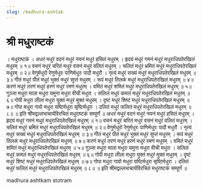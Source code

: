 ```yaml
---
slug: /madhura-ashtak
---
```

# श्री मधुराष्टकं

। मधुराष्टकं ।
अधरं मधुरं वदनं मधुरं नयनं मधुरं हसितं मधुरम् ।
हृदयं मधुरं गमनं मधुरं मधुराधिपतेरखिलं मधुरम् ॥ १॥
वचनं मधुरं चरितं मधुरं वसनं मधुरं वलितं मधुरम् ।
चलितं मधुरं भ्रमितं मधुरं मधुराधिपतेरखिलं मधुरम् ॥ २॥
वेणुर्मधुरो रेणुर्मधुरः पाणिर्मधुरः पादौ मधुरौ ।
नृत्यं मधुरं सख्यं मधुरं मधुराधिपतेरखिलं मधुरम् ॥ ३॥
गीतं मधुरं पीतं मधुरं भुक्तं मधुरं सुप्तं मधुरम् ।
रूपं मधुरं तिलकं मधुरं मधुराधिपतेरखिलं मधुरम् ॥ ४॥
करणं मधुरं तरणं मधुरं हरणं मधुरं रमणं मधुरम् ।
वमितं मधुरं शमितं मधुरं मधुराधिपतेरखिलं मधुरम् ॥ ५॥
गुञ्जा मधुरा माला मधुरा यमुना मधुरा वीची मधुरा ।
सलिलं मधुरं कमलं मधुरं मधुराधिपतेरखिलं मधुरम् ॥ ६॥
गोपी मधुरा लीला मधुरा युक्तं मधुरं मुक्तं मधुरम् ।
दृष्टं मधुरं शिष्टं मधुरं मधुराधिपतेरखिलं मधुरम् ॥ ७॥
गोपा मधुरा गावो मधुरा यष्टिर्मधुरा सृष्टिर्मधुरा ।
दलितं मधुरं फलितं मधुरं मधुराधिपतेरखिलं मधुरम् ॥ ८॥
॥ इति श्रीमद्वल्लभाचार्यविरचितं मधुराष्टकं सम्पूर्णं ॥
अधरं मधुरं वदनं मधुरं नयनं मधुरं हसितं मधुरम् ।
हृदयं मधुरं गमनं मधुरं मधुराधिपतेरखिलं मधुरम् ॥ १॥
वचनं मधुरं चरितं मधुरं वसनं मधुरं वलितं मधुरम् ।
चलितं मधुरं भ्रमितं मधुरं मधुराधिपतेरखिलं मधुरम् ॥ २॥
वेणुर्मधुरो रेणुर्मधुरः पाणिर्मधुरः पादौ मधुरौ ।
नृत्यं मधुरं सख्यं मधुरं मधुराधिपतेरखिलं मधुरम् ॥ ३॥
गीतं मधुरं पीतं मधुरं भुक्तं मधुरं सुप्तं मधुरम् ।
रूपं मधुरं तिलकं मधुरं मधुराधिपतेरखिलं मधुरम् ॥ ४॥
करणं मधुरं तरणं मधुरं हरणं मधुरं रमणं मधुरम् ।
वमितं मधुरं शमितं मधुरं मधुराधिपतेरखिलं मधुरम् ॥ ५॥
गुञ्जा मधुरा माला मधुरा यमुना मधुरा वीची मधुरा ।
सलिलं मधुरं कमलं मधुरं मधुराधिपतेरखिलं मधुरम् ॥ ६॥
गोपी मधुरा लीला मधुरा युक्तं मधुरं मुक्तं मधुरम् ।
दृष्टं मधुरं शिष्टं मधुरं मधुराधिपतेरखिलं मधुरम् ॥ ७॥
गोपा मधुरा गावो मधुरा यष्टिर्मधुरा सृष्टिर्मधुरा ।
दलितं मधुरं फलितं मधुरं मधुराधिपतेरखिलं मधुरम् ॥ ८॥
॥ इति श्रीमद्वल्लभाचार्यविरचितं मधुराष्टकं सम्पूर्णं ॥

<span class='index-text'> madhura ashtkam stotram </span>